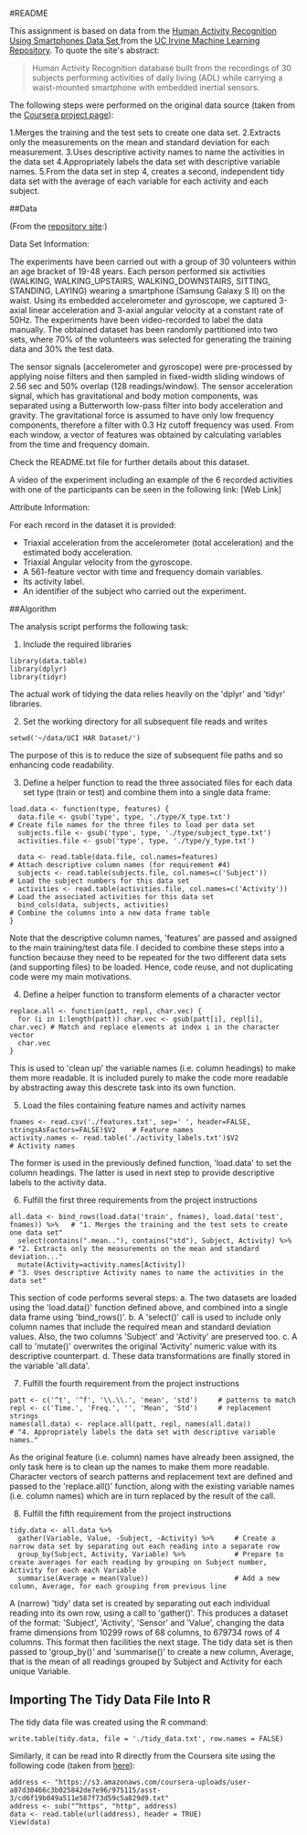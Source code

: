 

#README

This assignment is based on data from the [Human Activity Recognition Using Smartphones Data Set ](http://archive.ics.uci.edu/ml/datasets/Human+Activity+Recognition+Using+Smartphones#) from the [UC Irvine Machine Learning Repository](http://archive.ics.uci.edu/ml/index.html).  To quote the site's abstract: 

>Human Activity Recognition database built from the recordings of 30 subjects performing activities of daily living (ADL) while carrying a waist-mounted smartphone with embedded inertial sensors.

The following steps were performed on the original data source (taken from the [Coursera project page](https://class.coursera.org/getdata-031/human_grading/view/courses/975115/assessments/3/submissions)):

1.Merges the training and the test sets to create one data set.
2.Extracts only the measurements on the mean and standard deviation for each measurement. 
3.Uses descriptive activity names to name the activities in the data set
4.Appropriately labels the data set with descriptive variable names. 
5.From the data set in step 4, creates a second, independent tidy data set with the average of each variable for each activity and each subject.


##Data

(From the [repository site](http://archive.ics.uci.edu/ml/datasets/Human+Activity+Recognition+Using+Smartphones#):)


Data Set Information:

The experiments have been carried out with a group of 30 volunteers within an age bracket of 19-48 years. Each person performed six activities (WALKING, WALKING_UPSTAIRS, WALKING_DOWNSTAIRS, SITTING, STANDING, LAYING) wearing a smartphone (Samsung Galaxy S II) on the waist. Using its embedded accelerometer and gyroscope, we captured 3-axial linear acceleration and 3-axial angular velocity at a constant rate of 50Hz. The experiments have been video-recorded to label the data manually. The obtained dataset has been randomly partitioned into two sets, where 70% of the volunteers was selected for generating the training data and 30% the test data. 

The sensor signals (accelerometer and gyroscope) were pre-processed by applying noise filters and then sampled in fixed-width sliding windows of 2.56 sec and 50% overlap (128 readings/window). The sensor acceleration signal, which has gravitational and body motion components, was separated using a Butterworth low-pass filter into body acceleration and gravity. The gravitational force is assumed to have only low frequency components, therefore a filter with 0.3 Hz cutoff frequency was used. From each window, a vector of features was obtained by calculating variables from the time and frequency domain.

Check the README.txt file for further details about this dataset. 

A video of the experiment including an example of the 6 recorded activities with one of the participants can be seen in the following link: [Web Link]


Attribute Information:

For each record in the dataset it is provided: 
- Triaxial acceleration from the accelerometer (total acceleration) and the estimated body acceleration. 
- Triaxial Angular velocity from the gyroscope. 
- A 561-feature vector with time and frequency domain variables. 
- Its activity label. 
- An identifier of the subject who carried out the experiment.


##Algorithm

The analysis script performs the following task: 

1. Include the required libraries

```
library(data.table)
library(dplyr)
library(tidyr)
```
The actual work of tidying the data relies heavily on the 'dplyr' and 'tidyr' libraries.


2. Set the working directory for all subsequent file reads and writes

```
setwd('~/data/UCI HAR Dataset/')
```
The purpose of this is to reduce the size of subsequent file paths and so enhancing code readability.


3. Define a helper function to read the three associated files for each data set type (train or test) and combine them into a single data frame:

```
load.data <- function(type, features) {
  data.file <- gsub('type', type, './type/X_type.txt')                   # Create file names for the three files to load per data set
  subjects.file <- gsub('type', type, './type/subject_type.txt')
  activities.file <- gsub('type', type, './type/y_type.txt')
  
  data <- read.table(data.file, col.names=features)                      # Attach descriptive column names (for requirement #4)
  subjects <- read.table(subjects.file, col.names=c('Subject'))          # Load the subject numbers for this data set
  activities <- read.table(activities.file, col.names=c('Activity'))     # Load the associated activities for this data set
  bind_cols(data, subjects, activities)                                  # Combine the columns into a new data frame table
}
```
Note that the descriptive column names, 'features' are passed and assigned to the main training/test data file.
I decided to combine these steps into a function because they need to be repeated for the two different data sets (and supporting files) to be loaded.  Hence, code reuse, and not duplicating code were my main motivations.


4. Define a helper function to transform elements of a character vector

```
replace.all <- function(patt, repl, char.vec) {
  for (i in 1:length(patt)) char.vec <- gsub(patt[i], repl[i], char.vec) # Match and replace elements at index i in the character vector
  char.vec
}
```
This is used to 'clean up' the variable names (i.e. column headings) to make them more readable.  It is included purely to make the code more readable by abstracting away this descrete task into its own function.


5. Load the files containing feature names and activity names

```
fnames <- read.csv('./features.txt', sep=' ', header=FALSE, stringsAsFactors=FALSE)$V2    # Feature names
activity.names <- read.table('./activity_labels.txt')$V2                                  # Activity names
```
The former is used in the previously defined function, 'load.data' to set the column headings.
The latter is used in next step to provide descriptive labels to the activity data.


6. Fulfill the first three requirements from the project instructions

```
all.data <- bind_rows(load.data('train', fnames), load.data('test', fnames)) %>%   # "1. Merges the training and the test sets to create one data set"
  select(contains(".mean.."), contains("std"), Subject, Activity) %>%              # "2. Extracts only the measurements on the mean and standard deviation..."
  mutate(Activity=activity.names[Activity])                                        # "3. Uses descriptive Activity names to name the activities in the data set"
```
This section of code performs several steps:
a. The two datasets are loaded using the 'load.data()' function defined above, and combined into a single data frame using 'bind_rows()'.
b. A 'select()' call is used to include only column names that include the required mean and standard deviation values.  Also, the two columns 'Subject' and 'Activity' are preserved too.
c. A call to 'mutate()' overwrites the original 'Activity' numeric value with its descriptive counterpart.
d. These data transformations are finally stored in the variable 'all.data'.


7. Fulfill the fourth requirement from the project instructions

```
patt <- c('^t', '^f', '\\.\\.', 'mean', 'std')     # patterns to match
repl <- c('Time.', 'Freq.', '', 'Mean', 'Std')     # replacement strings
names(all.data) <- replace.all(patt, repl, names(all.data))                        # "4. Appropriately labels the data set with descriptive variable names."
```
As the original feature (i.e. column) names have already been assigned, the only task here is to clean up the names to make them more readable.
Character vectors of search patterns and replacement text are defined and passed to the 'replace.all()' function, along with the existing variable names (i.e. column names) which are in turn replaced by the result of the call.


8. Fulfill the fifth requirement from the project instructions

```
tidy.data <- all.data %>%
  gather(Variable, Value, -Subject, -Activity) %>%     # Create a narrow data set by separating out each reading into a separate row
  group_by(Subject, Activity, Variable) %>%            # Prepare to create averages for each reading by grouping on Subject number, Activity for each each Variable
  summarise(Average = mean(Value))                     # Add a new column, Average, for each grouping from previous line

```
A (narrow) 'tidy' data set is created by separating out each individual reading into its own row, using a call to 'gather()'.  This produces a dataset of the format: 'Subject', 'Activity', 'Sensor' and 'Value', changing the data frame dimensions from 10299 rows of 68 columns, to 679734 rows of 4 columns.  This format then facilities the next stage.
The tidy data set is then passed to 'group_by()' and 'summarise()' to create a new column, Average, that is the mean of all readings grouped by Subject and Activity for each unique Variable.


## Importing The Tidy Data File Into R

The tidy data file was created using the R command:
```
write.table(tidy.data, file = './tidy_data.txt', row.names = FALSE)
```
Similarly, it can be read into R directly from the Coursera site using the following code (taken from [here](https://class.coursera.org/getdata-031/forum/thread?thread_id=113)):
```
address <- "https://s3.amazonaws.com/coursera-uploads/user-a07d30466c3b025842de7e96/975115/asst-3/cd6f19b049a511e587f73d59c5a829d9.txt"
address <- sub("^https", "http", address)
data <- read.table(url(address), header = TRUE)
View(data)
```


